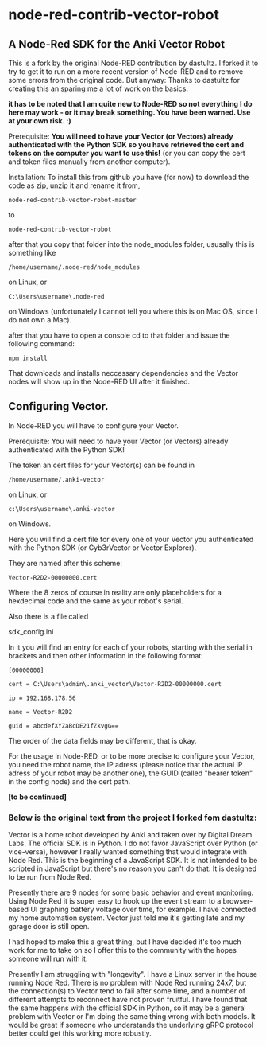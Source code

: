 # node-red-contrib-vector-robot

## A Node-Red SDK for the Anki Vector Robot

This is a fork by the original Node-RED contribution by dastultz. I forked it to try to get it to run on a more recent version of Node-RED and to remove some errors from the original code. But anyway: Thanks to dastultz for creating this an sparing me a lot of work on the basics.

**it has to be noted that I am quite new to Node-RED so not everything I do here may work - or it may break something. You have been warned. Use at your own risk. :)**

Prerequisite: **You will need to have your Vector (or Vectors) already authenticated with the Python SDK so you have retrieved the cert and tokens on the computer you want to use this!** (or you can copy the cert and token files manually from another computer).

Installation: To install this from github you have (for now) to download the code as zip, unzip it and rename it from,

`node-red-contrib-vector-robot-master`

to 

`node-red-contrib-vector-robot`

after that you copy that folder into the node_modules folder, ususally this is something like

`/home/username/.node-red/node_modules`

on Linux, or

`C:\Users\username\.node-red`

on Windows (unfortunately I cannot tell you where this is on Mac OS, since I do not own a Mac).

after that you have to open a console cd to that folder and issue the following command:

`npm install`

That downloads and installs neccessary dependencies and the Vector nodes will show up in the Node-RED UI after it finished.

## Configuring Vector.

In Node-RED you will have to configure your Vector. 

Prerequisite: You will need to have your Vector (or Vectors) already authenticated with the Python SDK!

The token an cert files for your Vector(s) can be found in

`/home/username/.anki-vector`

on Linux, or

`c:\Users\username\.anki-vector`

on Windows.

Here you will find a cert file for every one of your Vector you authenticated with  the Python SDK (or Cyb3rVector or Vector Explorer).

They are named after this scheme:

`Vector-R2D2-00000000.cert`

Where the 8 zeros of course in reality are only placeholders for a hexdecimal code and the same as your robot's serial.

Also there is a file called

sdk_config.ini

In it you will find an entry for each of your robots, starting with the serial in brackets and then other information in the following format:

`[00000000]`

`cert = C:\Users\admin\.anki_vector\Vector-R2D2-00000000.cert`

`ip = 192.168.178.56`

`name = Vector-R2D2`

`guid = abcdefXYZaBcDE21fZkvgG==`

The order of the data fields may be different, that is okay.

For the usage in Node-RED, or to be more precise to configure your Vector, you need the robot name, the IP adress (please notice that the actual IP adress of your robot may be another one),  the GUID (called "bearer token" in the config node) and the cert path.

**[to be continued]**

### Below is the original text from the project I forked fom dastultz:

Vector is a home robot developed by Anki and taken over by Digital Dream Labs. The official SDK is in Python. I do not favor JavaScript over Python (or vice-versa), however I really wanted something that would integrate with Node Red. This is the beginning of a JavaScript SDK. It is not intended to be scripted in JavaScript but there's no reason you can't do that. It is designed to be run from Node Red.

Presently there are 9 nodes for some basic behavior and event monitoring. Using Node Red it is super easy to hook up the event stream to a browser-based UI graphing battery voltage over time, for example. I have connected my home automation system. Vector just told me it's getting late and my garage door is still open.

I had hoped to make this a great thing, but I have decided it's too much work for me to take on so I offer this to the community with the hopes someone will run with it.

Presently I am struggling with "longevity". I have a Linux server in the house running Node Red. There is no problem with Node Red running 24x7, but the connection(s) to Vector tend to fail after some time, and a number of different attempts to reconnect have not proven fruitful. I have found that the same happens with the official SDK in Python, so it may be a general problem with Vector or I'm doing the same thing wrong with both models. It would be great if someone who understands the underlying gRPC protocol better could get this working more robustly.
